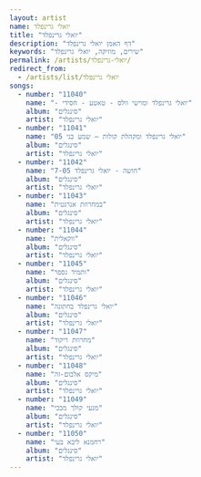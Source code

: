 ```yaml
---
layout: artist
name: יואלי גרינפלד
title: "יואלי גרינפלד"
description: "דף האמן יואלי גרינפלד"
keywords: "שירים, מוזיקה, יואלי גרינפלד"
permalink: /artists/יואלי-גרינפלד/
redirect_from:
  - /artists/list/יואלי גרינפלד
songs:
  - number: "11040"
    name: "- יואלי גרינפלד ומוישי וולס - טאטע - חסידי"
    album: "סינגלים"
    artist: "יואלי גרינפלד"
  - number: "11041"
    name: "05 יואלי גרינפלד ומקהלת קולות – שמע בני"
    album: "סינגלים"
    artist: "יואלי גרינפלד"
  - number: "11042"
    name: "7-05 חושה - יואלי גרינפלד"
    album: "סינגלים"
    artist: "יואלי גרינפלד"
  - number: "11043"
    name: "במחרוזת אנרגטית"
    album: "סינגלים"
    artist: "יואלי גרינפלד"
  - number: "11044"
    name: "ווקאלית"
    album: "סינגלים"
    artist: "יואלי גרינפלד"
  - number: "11045"
    name: "ותמיד נספר"
    album: "סינגלים"
    artist: "יואלי גרינפלד"
  - number: "11046"
    name: "יואלי גרינפלד בחתונה"
    album: "סינגלים"
    artist: "יואלי גרינפלד"
  - number: "11047"
    name: "מחרוזת ריקוד"
    album: "סינגלים"
    artist: "יואלי גרינפלד"
  - number: "11048"
    name: "מיקס אלבום-זה"
    album: "סינגלים"
    artist: "יואלי גרינפלד"
  - number: "11049"
    name: "מנעי קולך מבכי"
    album: "סינגלים"
    artist: "יואלי גרינפלד"
  - number: "11050"
    name: "רחמנא ליבא בעי"
    album: "סינגלים"
    artist: "יואלי גרינפלד"
---
```

